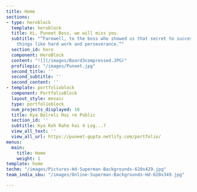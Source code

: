 ```yaml
---
title: Home
sections:
- type: heroblock
  template: heroblock
  title: Hi, Puneet Boss, we will miss you.
  subtitle: "“Farewell, to the boss who showed us that secret to success lies in simple
    things like hard work and perseverance.”"
  section_id: hero
  component: HeroBlock
  content: "![](/images/Board3compressed.JPG)"
  profilepic: "/images/Puneet.jpg"
  second_title: ''
  second_subtitle: ''
  second_content: ''
- template: portfolioblock
  component: PortfolioBlock
  layout_style: mosaic
  type: portfolioblock
  num_projects_displayed: 10
  title: Kya Bolreli Hai re Public
  section_id: ''
  subtitle: Kya Keh Rahe hai 4 Log...?
  view_all_text: ''
  view_all_url: https://puneet-gupta.netlify.com/portfolio/
menus:
  main:
    title: Home
    weight: 1
template: home
techm: "/images/Pictures-Hd-Superman-Backgrounds-620x429.jpg"
team_india_sbu: "/images/Online-Superman-Backgrounds-Hd-620x349.jpg"

---
```

